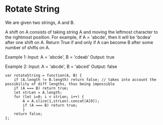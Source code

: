 # Rotate String

We are given two strings, A and B.

A shift on A consists of taking string A and moving the leftmost character to the rightmost position. For example, if A = 'abcde', then it will be 'bcdea' after one shift on A. Return True if and only if A can become B after some number of shifts on A.

Example 1:
Input: A = 'abcde', B = 'cdeab'
Output: true

Example 2:
Input: A = 'abcde', B = 'abced'
Output: false

```
var rotateString = function(A, B) {
    if (A.length != B.length) return false; // takes into account the possibility of diff lengths, thus being impossible
    if (A === B) return true;
    let strLen = A.length;   
    for (let i=0; i < strLen; i++) {
        A = A.slice(1,strLen).concat(A[0]);
        if (A === B) return true;
        }
    return false;
};
```
